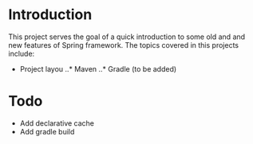 Introduction
=================

This project serves the goal of a quick introduction to some old and and new features of Spring framework. The topics covered in this projects include:
* Project layou
..* Maven
..* Gradle (to be added)



Todo
=======
* Add declarative cache
* Add gradle build
